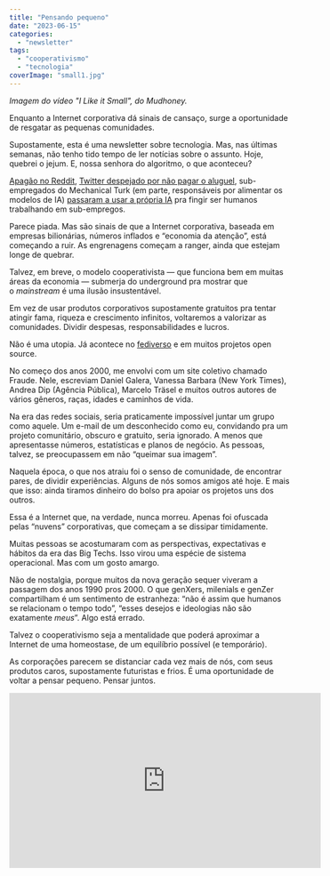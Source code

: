 ```yaml
---
title: "Pensando pequeno"
date: "2023-06-15"
categories: 
  - "newsletter"
tags: 
  - "cooperativismo"
  - "tecnologia"
coverImage: "small1.jpg"
---
```


_Imagem do vídeo "I Like it Small", do Mudhoney._

Enquanto a Internet corporativa dá sinais de cansaço, surge a oportunidade de resgatar as pequenas comunidades.

Supostamente, esta é uma newsletter sobre tecnologia. Mas, nas últimas semanas, não tenho tido tempo de ler notícias sobre o assunto. Hoje, quebrei o jejum. E, nossa senhora do algoritmo, o que aconteceu?

[Apagão no Reddit](https://nucleo.jor.br/curtas/2023-06-14-apagao-reddit-tempo-indeterminado/), [Twitter despejado por não pagar o aluguel](https://techcrunch.com/2023/06/14/twitter-is-being-evicted-from-its-boulder-office-over-unpaid-rent/), sub-empregados do Mechanical Turk (em parte, responsáveis por alimentar os modelos de IA) [passaram a usar a própria IA](https://techcrunch.com/2023/06/14/mechanical-turk-workers-are-using-ai-to-automate-being-human/) pra fingir ser humanos trabalhando em sub-empregos.

Parece piada. Mas são sinais de que a Internet corporativa, baseada em empresas bilionárias, números inflados e “economia da atenção”, está começando a ruir. As engrenagens começam a ranger, ainda que estejam longe de quebrar.

Talvez, em breve, o modelo cooperativista — que funciona bem em muitas áreas da economia — submerja do underground pra mostrar que o _mainstream_ é uma ilusão insustentável.

Em vez de usar produtos corporativos supostamente gratuitos pra tentar atingir fama, riqueza e crescimento infinitos, voltaremos a valorizar as comunidades. Dividir despesas, responsabilidades e lucros.

Não é uma utopia. Já acontece no [fediverso](https://fediverse.party/) e em muitos projetos open source.

No começo dos anos 2000, me envolvi com um site coletivo chamado Fraude. Nele, escreviam Daniel Galera, Vanessa Barbara (New York Times), Andrea Dip (Agência Pública), Marcelo Träsel e muitos outros autores de vários gêneros, raças, idades e caminhos de vida.

Na era das redes sociais, seria praticamente impossível juntar um grupo como aquele. Um e-mail de um desconhecido como eu, convidando pra um projeto comunitário, obscuro e gratuito, seria ignorado. A menos que apresentasse números, estatísticas e planos de negócio. As pessoas, talvez, se preocupassem em não “queimar sua imagem”.

Naquela época, o que nos atraiu foi o senso de comunidade, de encontrar pares, de dividir experiências. Alguns de nós somos amigos até hoje. E mais que isso: ainda tiramos dinheiro do bolso pra apoiar os projetos uns dos outros.

Essa é a Internet que, na verdade, nunca morreu. Apenas foi ofuscada pelas “nuvens” corporativas, que começam a se dissipar timidamente.

Muitas pessoas se acostumaram com as perspectivas, expectativas e hábitos da era das Big Techs. Isso virou uma espécie de sistema operacional. Mas com um gosto amargo.

Não de nostalgia, porque muitos da nova geração sequer viveram a passagem dos anos 1990 pros 2000. O que genXers, milenials e genZer compartilham é um sentimento de estranheza: “não é assim que humanos se relacionam o tempo todo”, “esses desejos e ideologias não são exatamente _meus_”. Algo está errado.

Talvez o cooperativismo seja a mentalidade que poderá aproximar a Internet de uma homeostase, de um equilíbrio possível (e temporário).

As corporações parecem se distanciar cada vez mais de nós, com seus produtos caros, supostamente futuristas e frios. É uma oportunidade de voltar a pensar pequeno. Pensar juntos.

<iframe width="560" height="315" src="https://www.youtube-nocookie.com/embed/7511NXJNV8o" title="YouTube video player" frameborder="0" allow="accelerometer; autoplay; clipboard-write; encrypted-media; gyroscope; picture-in-picture; web-share" allowfullscreen></iframe>

